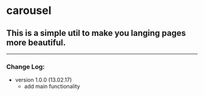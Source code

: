 <h1 style="font-weight: bold;">carousel</h1>

<h2>This is a simple util to make you langing pages more beautiful.</h2>

<hr />

<h3>Change Log:</h3>

<ul>
  <li>
    version 1.0.0 (13.02.17)
    <br />
    <ul>
      <li>add main functionality</li>
    </ul>
  </li>
</ul>
